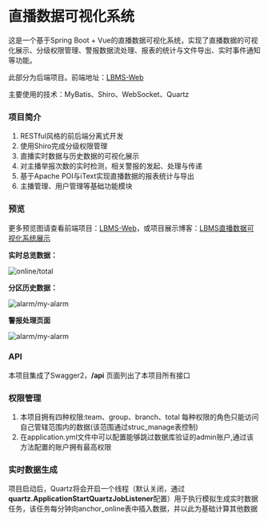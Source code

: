 # 直播数据可视化系统
这是一个基于Spring Boot + Vue的直播数据可视化系统，实现了直播数据的可视化展示、分级权限管理、警报数据流处理、报表的统计与文件导出、实时事件通知等功能。

此部分为后端项目。前端地址：[LBMS-Web](https://github.com/2511zzZ/LBMS-web)

主要使用的技术：MyBatis、Shiro、WebSocket、Quartz

### 项目简介

1. RESTful风格的前后端分离式开发
2. 使用Shiro完成分级权限管理
3. 直播实时数据与历史数据的可视化展示
4. 对主播举报次数的实时检测，相关警报的发起、处理与传递
5. 基于Apache POI与iText实现直播数据的报表统计与导出
6. 主播管理、用户管理等基础功能模块

### 预览

更多预览图请查看前端项目：[LBMS-Web](https://github.com/2511zzZ/LBMS-web)，或项目展示博客：[LBMS直播数据可视化系统展示](https://www.cnblogs.com/2511zzZ/p/13173545.html)

**实时总览数据：**

![online/total](https://images.cnblogs.com/cnblogs_com/2511zzZ/1791329/o_200621100049image-20200530134220601.png)

**分区历史数据：**

![alarm/my-alarm](https://images.cnblogs.com/cnblogs_com/2511zzZ/1791329/o_200621100118image-20200530134310817.png)

**警报处理页面**

![alarm/my-alarm](https://images.cnblogs.com/cnblogs_com/2511zzZ/1791329/o_200621100251image-20200530135131336.png)

### API
本项目集成了Swagger2，**/api** 页面列出了本项目所有接口

### 权限管理
1. 本项目拥有四种权限:team、group、branch、total
	每种权限的角色只能访问自己管辖范围内的数据(该范围通过struc_manage表控制)
2. 在application.yml文件中可以配置能够跳过数据库验证的admin账户,通过该方法配置的账户拥有最高权限

### 实时数据生成
项目启动后，Quartz将会开启一个线程（默认关闭，通过**quartz.ApplicationStartQuartzJobListener**配置）用于执行模拟生成实时数据任务，该任务每分钟向anchor_online表中插入数据，并以此为基础计算其他数据